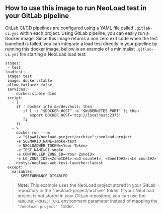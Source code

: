 ## How to use this image to run NeoLoad test in your GitLab pipeline

GitLab CI/CD [pipelines](https://docs.gitlab.com/ee/ci/pipelines.html) are configured using a YAML file called `.gitlab-ci.yml` within each project.
Using GitLab pipeline, you can easily run a Docker image. 
Since this image returns a non zero exit code when the test launched is failed, you can integrate a load test directly in your pipeline by running this docker image, bellow is an example of a minimalist `.gitlab-ci.yml` file starting a NeoLoad load test:
```
stages:
 - test
loadtest:
 stage: test
 image: docker:stable
 allow_failure: false
 services:
   - docker:stable-dind
 script:
   - |
     if ! docker info &>/dev/null; then
        if [ -z "$DOCKER_HOST" -a "$KUBERNETES_PORT" ]; then
           export DOCKER_HOST='tcp://localhost:2375'
        fi
     fi
   - >
     docker run --rm 
     -v "$(pwd)/neoload-project/archive":/neoload-project 
     -e SCENARIO_NAME=smoke-test
     -e NEOLOADWEB_TOKEN=<Your Token>
     -e TEST_NAME=CI-smoke 
     -e CONTROLLER_ZONE_ID=<Your ZoneID> 
     -e LG_ZONE_IDS=<ZoneID#1>:<LG count#1>, <ZoneID#2>:<LG count#2> 
     neotys/neoload-web-test-launcher:latest
 except:
   variables:
     - $PERFORMANCE_DISABLED

```
> **Note:** This example uses the NeoLoad project stored in your GitLab repository in the "neoload-project/archive" folder.
If your NeoLoad project is not stored in your GitLab repository, you can use the `NEOLOAD_PROJECT_URL` environment parameter instead of mapping the `"/neoload-project" ` folder.
<!--stackedit_data:
eyJoaXN0b3J5IjpbMzc2MjA5ODI4XX0=
-->